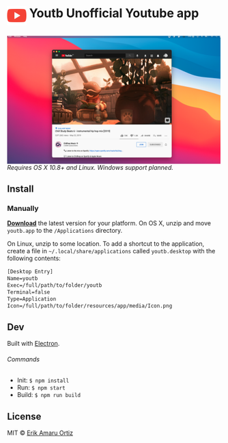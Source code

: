 # <img src="media/icon.png" width="45" align="left">&nbsp;Youtb Unofficial Youtube app

<br>
<a href="https://github.com/sindresorhus/caprine/releases/latest">
<img src="media/screenshot.png" width="500" align="left">
</a>
<br/>


*Requires OS X 10.8+ and Linux. Windows support planned.*

## Install

### Manually

[**Download**](https://github.com/eriknyk/youtb/releases/latest) the latest version for your platform. On OS X, unzip and move `youtb.app` to the `/Applications` directory.

On Linux, unzip to some location. To add a shortcut to the application, create a file in ``~/.local/share/applications`` called ``youtb.desktop`` with the following contents:

```
[Desktop Entry]
Name=youtb
Exec=/full/path/to/folder/youtb
Terminal=false
Type=Application
Icon=/full/path/to/folder/resources/app/media/Icon.png

```

## Dev

Built with [Electron](http://electron.atom.io).

###### Commands

- Init: `$ npm install`
- Run: `$ npm start`
- Build: `$ npm run build`


## License

MIT © [Erik Amaru Ortiz](http://github.com/eriknyk)
